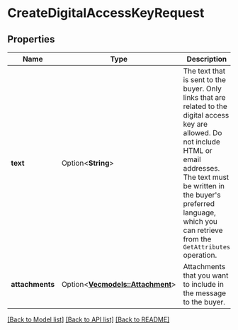 # CreateDigitalAccessKeyRequest

## Properties

Name | Type | Description | Notes
------------ | ------------- | ------------- | -------------
**text** | Option<**String**> | The text that is sent to the buyer. Only links that are related to the digital access key are allowed. Do not include HTML or email addresses. The text must be written in the buyer's preferred language, which you can retrieve from the `GetAttributes` operation. | [optional]
**attachments** | Option<[**Vec<models::Attachment>**](Attachment.md)> | Attachments that you want to include in the message to the buyer. | [optional]

[[Back to Model list]](../README.md#documentation-for-models) [[Back to API list]](../README.md#documentation-for-api-endpoints) [[Back to README]](../README.md)


